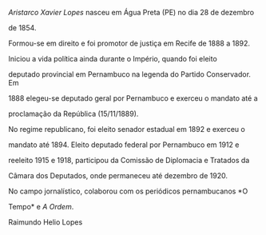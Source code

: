 

*Aristarco Xavier Lopes* nasceu em Água Preta (PE) no dia 28 de dezembro

de 1854.



Formou-se em direito e foi promotor de justiça em Recife de 1888 a 1892.

Iniciou a vida política ainda durante o Império, quando foi eleito

deputado provincial em Pernambuco na legenda do Partido Conservador. Em

1888 elegeu-se deputado geral por Pernambuco e exerceu o mandato até a

proclamação da República (15/11/1889).



No regime republicano, foi eleito senador estadual em 1892 e exerceu o

mandato até 1894. Eleito deputado federal por Pernambuco em 1912 e

reeleito 1915 e 1918, participou da Comissão de Diplomacia e Tratados da

Câmara dos Deputados, onde permaneceu até dezembro de 1920.



No campo jornalístico, colaborou com os periódicos pernambucanos *O

Tempo* e *A Ordem*.



Raimundo Helio Lopes



